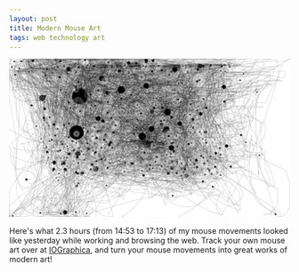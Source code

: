 ```yaml
---
layout: post
title: Modern Mouse Art
tags: web technology art
---
```


![IOGraphica](public/img/IOGraphica.png)

Here's what 2.3 hours (from 14:53 to 17:13) of my mouse movements looked like yesterday while working and browsing the web. Track your own mouse art over at [IOGraphica](http://iographica.com/), and turn your mouse movements into great works of modern art!